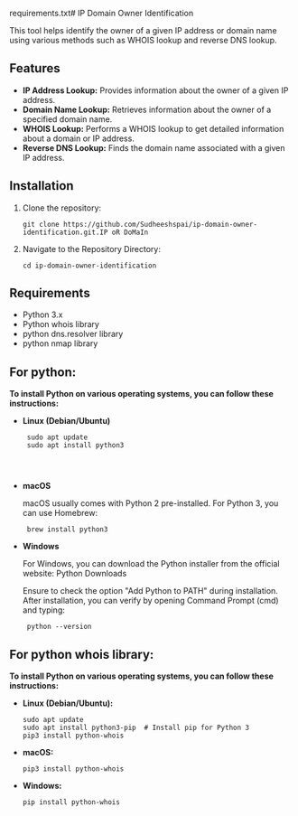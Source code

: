requirements.txt# IP Domain Owner Identification

This tool helps identify the owner of a given IP address or domain name using various methods such as WHOIS lookup and reverse DNS lookup.

## Features

- **IP Address Lookup:** Provides information about the owner of a given IP address.
- **Domain Name Lookup:** Retrieves information about the owner of a specified domain name.
- **WHOIS Lookup:** Performs a WHOIS lookup to get detailed information about a domain or IP address.
- **Reverse DNS Lookup:** Finds the domain name associated with a given IP address.

## Installation

1. Clone the repository:

   ```
   git clone https://github.com/Sudheeshspai/ip-domain-owner-identification.git.IP oR DoMaIn 

2. Navigate to the Repository Directory:

     ```
     cd ip-domain-owner-identification
 ## Requirements

- Python 3.x
- Python whois library
- python dns.resolver library
- python nmap library
## For python:
 **To install Python on various operating systems, you can follow these instructions:**
- **Linux (Debian/Ubuntu)**
  ```
   sudo apt update
   sudo apt install python3


 
- **macOS**

  macOS usually comes with Python 2 pre-installed. For Python 3, you can use Homebrew:
  ```
   brew install python3

- **Windows**

  For Windows, you can download the Python installer from the official website: Python Downloads

  Ensure to check the option "Add Python to PATH" during installation. After installation, you can verify by opening Command Prompt (cmd) and typing:

     ```
      python --version
## For python whois library:
 **To install Python on various operating systems, you can follow these instructions:**   
- **Linux (Debian/Ubuntu):**

  ```
  sudo apt update
  sudo apt install python3-pip  # Install pip for Python 3
  pip3 install python-whois

- **macOS:**
   ```
  pip3 install python-whois

- **Windows:**
   ```
   pip install python-whois

    



